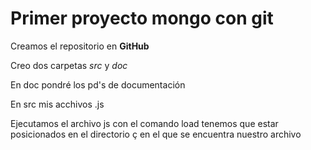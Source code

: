 # Primer proyecto mongo con git

Creamos el repositorio en **GitHub**

Creo dos carpetas *src* y *doc*

En doc pondré los pd's de documentación

En src mis acchivos .js

Ejecutamos el archivo js con el comando load
tenemos que estar posicionados en el directorio ç
en el que se encuentra nuestro archivo


